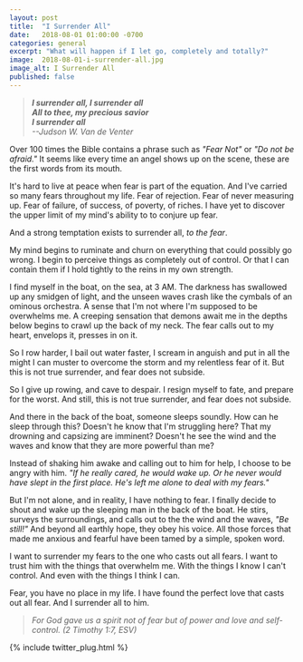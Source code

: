 ```yaml
---
layout: post
title:  "I Surrender All"
date:   2018-08-01 01:00:00 -0700
categories: general
excerpt: "What will happen if I let go, completely and totally?"
image:  2018-08-01-i-surrender-all.jpg
image_alt: I Surrender All
published: false
---
```


> ***I surrender all, I surrender all  
> All to thee, my precious savior  
> I surrender all***  
> *--Judson W. Van de Venter*

Over 100 times the Bible contains a phrase such as *"Fear Not"* or *"Do not be afraid."* It seems like every time an angel shows up on the scene, these are the first words from its mouth.

It's hard to live at peace when fear is part of the equation. And I've carried so many fears throughout my life. Fear of rejection. Fear of never measuring up. Fear of failure, of success, of poverty, of riches. I have yet to discover the upper limit of my mind's ability to to conjure up fear.

And a strong temptation exists to surrender all, *to the fear*.

My mind begins to ruminate and churn on everything that could possibly go wrong. I begin to perceive things as completely out of control. Or that I can contain them if I hold tightly to the reins in my own strength.

I find myself in the boat, on the sea, at 3 AM. The darkness has swallowed up any smidgen of light, and the unseen waves crash like the cymbals of an ominous orchestra. A sense that I'm not where I'm supposed to be overwhelms me. A creeping sensation that demons await me in the depths below begins to crawl up the back of my neck. The fear calls out to my heart, envelops it, presses in on it.

So I row harder, I bail out water faster, I scream in anguish and put in all the might I can muster to overcome the storm and my relentless fear of it. But this is not true surrender, and fear does not subside.

So I give up rowing, and cave to despair. I resign myself to fate, and prepare for the worst. And still, this is not true surrender, and fear does not subside.

And there in the back of the boat, someone sleeps soundly. How can he sleep through this? Doesn't he know that I'm struggling here? That my drowning and capsizing are imminent? Doesn't he see the wind and the waves and know that they are more powerful than me?

Instead of shaking him awake and calling out to him for help, I choose to be angry with him. *"If he really cared, he would wake up. Or he never would have slept in the first place. He's left me alone to deal with my fears."*

But I'm not alone, and in reality, I have nothing to fear. I finally decide to shout and wake up the sleeping man in the back of the boat. He stirs, surveys the surroundings, and calls out to the the wind and the waves, *"Be still!"* And beyond all earthly hope, they obey his voice. All those forces that made me anxious and fearful have been tamed by a simple, spoken word.

I want to surrender my fears to the one who casts out all fears. I want to trust him with the things that overwhelm me. With the things I know I can't control. And even with the things I think I can.

Fear, you have no place in my life. I have found the perfect love that casts out all fear. And I surrender all to him.

> *For God gave us a spirit not of fear but of power and love and self-control. (2 Timothy 1:7, ESV)*

{% include twitter_plug.html %}